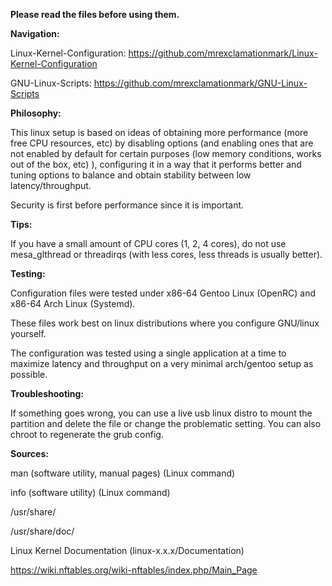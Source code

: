 **Please read the files before using them.**

**Navigation:**

Linux-Kernel-Configuration: https://github.com/mrexclamationmark/Linux-Kernel-Configuration
 
GNU-Linux-Scripts: https://github.com/mrexclamationmark/GNU-Linux-Scripts

**Philosophy:**

This linux setup is based on ideas of obtaining more performance (more free CPU resources, etc) by disabling options (and enabling ones that are not enabled by default for certain purposes (low memory conditions, works out of the box, etc) ), configuring it in a way that it performs better and tuning options to balance and obtain stability between low latency/throughput.

Security is first before performance since it is important.

**Tips:**

If you have a small amount of CPU cores (1, 2, 4 cores), do not use mesa_glthread or threadirqs (with less cores, less threads is usually better).

**Testing:**

Configuration files were tested under x86-64 Gentoo Linux (OpenRC) and x86-64 Arch Linux (Systemd).

These files work best on linux distributions where you configure GNU/linux yourself.

The configuration was tested using a single application at a time to maximize latency and throughput on a very minimal arch/gentoo setup as possible.

**Troubleshooting:**

If something goes wrong, you can use a live usb linux distro to mount the partition and delete the file or change the problematic setting. You can also chroot to regenerate the grub config.

**Sources:**

man (software utility, manual pages) (Linux command)

info (software utility) (Linux command)

/usr/share/

/usr/share/doc/

Linux Kernel Documentation (linux-x.x.x/Documentation)

https://wiki.nftables.org/wiki-nftables/index.php/Main_Page
